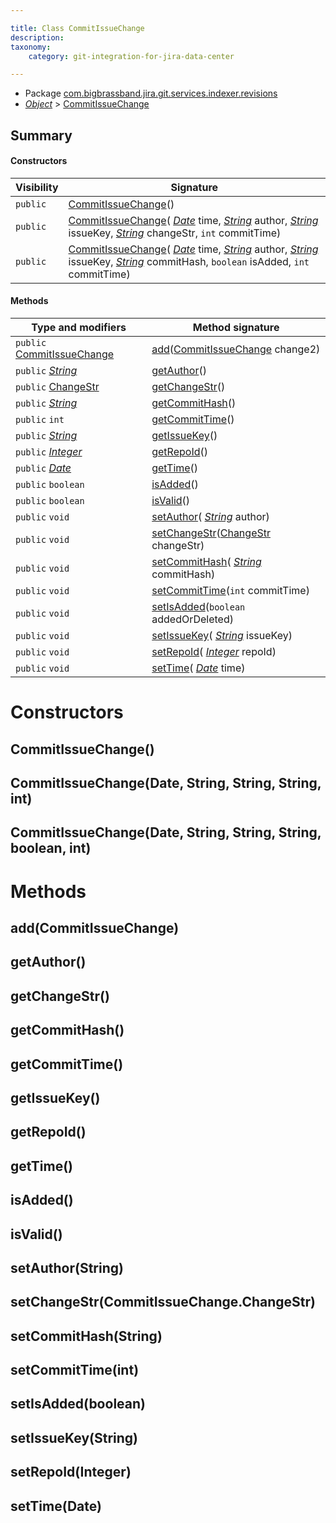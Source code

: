 ```yaml
---

title: Class CommitIssueChange
description:
taxonomy:
    category: git-integration-for-jira-data-center

---
```



* Package [com.bigbrassband.jira.git.services.indexer.revisions](README.html)
*  *[Object](https://docs.oracle.com/javase/8/docs/api/java/lang/Object.html)*  > [CommitIssueChange](CommitIssueChange.html)



## Summary
#### Constructors
| Visibility | Signature |
| --- | --- |
| `public` | [CommitIssueChange](#commitissuechange)() |
| `public` | [CommitIssueChange](#commitissuechangedate-string-string-string-int)( *[Date](https://docs.oracle.com/javase/8/docs/api/java/util/Date.html)*  time,  *[String](https://docs.oracle.com/javase/8/docs/api/java/lang/String.html)*  author,  *[String](https://docs.oracle.com/javase/8/docs/api/java/lang/String.html)*  issueKey,  *[String](https://docs.oracle.com/javase/8/docs/api/java/lang/String.html)*  changeStr, `int` commitTime) |
| `public` | [CommitIssueChange](#commitissuechangedate-string-string-string-boolean-int)( *[Date](https://docs.oracle.com/javase/8/docs/api/java/util/Date.html)*  time,  *[String](https://docs.oracle.com/javase/8/docs/api/java/lang/String.html)*  author,  *[String](https://docs.oracle.com/javase/8/docs/api/java/lang/String.html)*  issueKey,  *[String](https://docs.oracle.com/javase/8/docs/api/java/lang/String.html)*  commitHash, `boolean` isAdded, `int` commitTime) |

#### Methods
| Type and modifiers | Method signature |
| --- | --- |
| `public` [CommitIssueChange](CommitIssueChange.html) | [add](#addcommitissuechange)([CommitIssueChange](CommitIssueChange.html) change2) |
| `public`  *[String](https://docs.oracle.com/javase/8/docs/api/java/lang/String.html)*  | [getAuthor](#getauthor)() |
| `public` [ChangeStr](ChangeStr.html) | [getChangeStr](#getchangestr)() |
| `public`  *[String](https://docs.oracle.com/javase/8/docs/api/java/lang/String.html)*  | [getCommitHash](#getcommithash)() |
| `public` `int` | [getCommitTime](#getcommittime)() |
| `public`  *[String](https://docs.oracle.com/javase/8/docs/api/java/lang/String.html)*  | [getIssueKey](#getissuekey)() |
| `public`  *[Integer](https://docs.oracle.com/javase/8/docs/api/java/lang/Integer.html)*  | [getRepoId](#getrepoid)() |
| `public`  *[Date](https://docs.oracle.com/javase/8/docs/api/java/util/Date.html)*  | [getTime](#gettime)() |
| `public` `boolean` | [isAdded](#isadded)() |
| `public` `boolean` | [isValid](#isvalid)() |
| `public` `void` | [setAuthor](#setauthorstring)( *[String](https://docs.oracle.com/javase/8/docs/api/java/lang/String.html)*  author) |
| `public` `void` | [setChangeStr](#setchangestrchangestr)([ChangeStr](ChangeStr.html) changeStr) |
| `public` `void` | [setCommitHash](#setcommithashstring)( *[String](https://docs.oracle.com/javase/8/docs/api/java/lang/String.html)*  commitHash) |
| `public` `void` | [setCommitTime](#setcommittimeint)(`int` commitTime) |
| `public` `void` | [setIsAdded](#setisaddedboolean)(`boolean` addedOrDeleted) |
| `public` `void` | [setIssueKey](#setissuekeystring)( *[String](https://docs.oracle.com/javase/8/docs/api/java/lang/String.html)*  issueKey) |
| `public` `void` | [setRepoId](#setrepoidinteger)( *[Integer](https://docs.oracle.com/javase/8/docs/api/java/lang/Integer.html)*  repoId) |
| `public` `void` | [setTime](#settimedate)( *[Date](https://docs.oracle.com/javase/8/docs/api/java/util/Date.html)*  time) |



# Constructors
## CommitIssueChange()




## CommitIssueChange(Date, String, String, String, int)




## CommitIssueChange(Date, String, String, String, boolean, int)





# Methods
## add(CommitIssueChange)




## getAuthor()




## getChangeStr()




## getCommitHash()




## getCommitTime()




## getIssueKey()




## getRepoId()




## getTime()




## isAdded()




## isValid()




## setAuthor(String)




## setChangeStr(CommitIssueChange.ChangeStr)




## setCommitHash(String)




## setCommitTime(int)




## setIsAdded(boolean)




## setIssueKey(String)




## setRepoId(Integer)




## setTime(Date)





